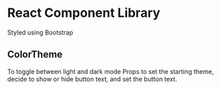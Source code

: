 # React Component Library

Styled using Bootstrap

## ColorTheme

To toggle between light and dark mode
Props to set the starting theme, decide to show or hide button text, and set the button text.
